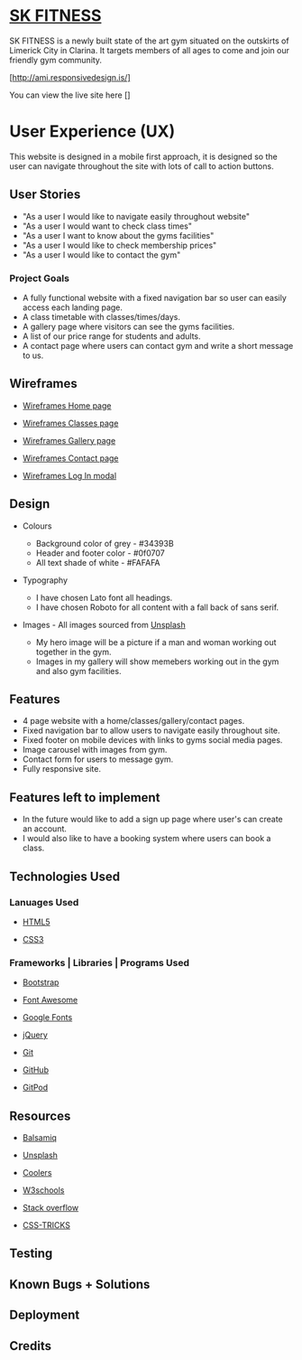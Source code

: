 # [SK FITNESS](https://)

SK FITNESS is a newly built state of the art gym situated on the outskirts of Limerick City in Clarina.
It targets members of all ages to come and join our friendly gym community.

[http://ami.responsivedesign.is/]  

You can view the live site here []

# User Experience (UX)
This website is designed in a mobile first approach, it is designed so the user can navigate throughout the site with lots of call to action buttons.
## User Stories  
* "As a user I would like to navigate easily throughout website"  
* "As a user I would want to check class times"  
* "As a user I want to know about the gyms facilities"  
* "As a user I would like to check membership prices"  
* "As a user I would like to contact the gym"

### Project Goals 
* A fully functional website with a fixed navigation bar so user can easily access each landing page.
* A class timetable with classes/times/days.
* A gallery page where visitors can see the gyms facilities.
* A list of our price range for students and adults.  
* A contact page where users can contact gym and write a short message to us.  

## Wireframes 

* [Wireframes Home page](assets/wireframes/Wireframe-home.pdf)  

* [Wireframes Classes page](assets/wireframes/Wireframe-classes.pdf)  

* [Wireframes Gallery page](assets/wireframes/Wireframe-gallery.pdf)  

* [Wireframes Contact page](assets/wireframes/Wireframe-contact.pdf)  

* [Wireframes Log In modal](assets/wireframes/Wireframe-login.pdf)

## Design

* Colours  
    * Background color of grey - #34393B  
    * Header and footer color - #0f0707
    * All text shade of white - #FAFAFA

* Typography  
    * I have chosen Lato font all headings.
    * I have chosen Roboto for all content with a fall back of sans serif.

* Images - All images sourced from [Unsplash](https://unsplash.com/)  
    * My hero image will be a picture if a man and woman working out together in the gym.
    * Images in my gallery will show memebers working out in the gym and also gym facilities.

## Features  

* 4 page website with a home/classes/gallery/contact pages.  
* Fixed navigation bar to allow users to navigate easily throughout site.  
* Fixed footer on mobile devices with links to gyms social media pages.  
* Image carousel with images from gym.  
* Contact form for users to message gym.  
* Fully responsive site.  

## Features left to implement  

* In the future would like to add a sign up page where user's can create an account.  
* I would also like to have a booking system where users can book a class.

## Technologies Used

### Lanuages Used
* [HTML5](https://en.wikipedia.org/wiki/HTML5)   

* [CSS3](https://en.wikipedia.org/wiki/CSS)  

### Frameworks | Libraries | Programs Used

* [Bootstrap](https://getbootstrap.com/docs/4.5/getting-started/introduction/)  

* [Font Awesome](https://fontawesome.com/)  

* [Google Fonts](https://fonts.google.com/)  

* [jQuery](https://jquery.com/)  

* [Git](https://git-scm.com/)  

* [GitHub](https://github.com/)  

* [GitPod](https://www.gitpod.io/)

## Resources  
* [Balsamiq](https://balsamiq.com/)  

* [Unsplash](https://unsplash.com/)  

* [Coolers](https://coolors.co/)  

* [W3schools](https://www.w3schools.com/)   

* [Stack overflow](https://stackoverflow.com/)  

* [CSS-TRICKS](https://css-tricks.com/)

## Testing

## Known Bugs + Solutions

## Deployment

## Credits



